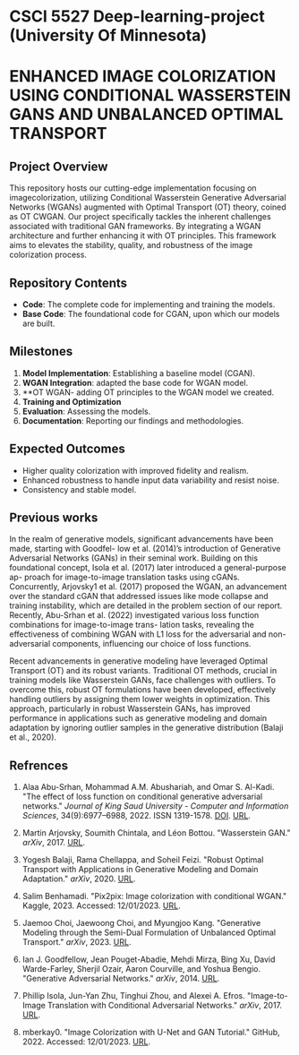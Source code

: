 # CSCI 5527 Deep-learning-project (University Of Minnesota)

# ENHANCED IMAGE COLORIZATION USING CONDITIONAL WASSERSTEIN GANS AND UNBALANCED OPTIMAL TRANSPORT

## Project Overview

This repository hosts our cutting-edge implementation focusing on imagecolorization, utilizing Conditional Wasserstein Generative Adversarial Networks (WGANs) augmented with Optimal Transport (OT) theory, coined as OT CWGAN. Our project specifically tackles the inherent challenges associated with traditional GAN frameworks. By integrating a WGAN architecture and further enhancing it with OT principles. This framework aims to elevates the stability, quality, and robustness of the image colorization process.


## Repository Contents
- **Code**: The complete code for implementing and training the models.
- **Base Code**: The foundational code for CGAN, upon which our models are built.



## Milestones

1. **Model Implementation**: Establishing a baseline model (CGAN).
2. **WGAN Integration**: adapted the base code for WGAN model.
3. **OT WGAN- adding OT principles to the WGAN model we created.
4. **Training and Optimization**
5. **Evaluation**: Assessing the models.
6. **Documentation**: Reporting our findings and methodologies.



## Expected Outcomes
- Higher quality colorization with improved fidelity and realism.
- Enhanced robustness to handle input data variability and resist noise.
- Consistency and stable model.


## Previous works

In the realm of generative models, significant advancements have been made, starting with Goodfel- low et al. (2014)’s introduction of Generative Adversarial Networks (GANs) in their seminal work. Building on this foundational concept, Isola et al. (2017) later introduced a general-purpose ap- proach for image-to-image translation tasks using cGANs. Concurrently, Arjovsky1 et al. (2017) proposed the WGAN, an advancement over the standard cGAN that addressed issues like mode collapse and training instability, which are detailed in the problem section of our report. Recently, Abu-Srhan et al. (2022) investigated various loss function combinations for image-to-image trans- lation tasks, revealing the effectiveness of combining WGAN with L1 loss for the adversarial and non-adversarial components, influencing our choice of loss functions.

Recent advancements in generative modeling have leveraged Optimal Transport (OT) and its robust variants. Traditional OT methods, crucial in training models like Wasserstein GANs, face challenges with outliers. To overcome this, robust OT formulations have been developed, effectively handling outliers by assigning them lower weights in optimization. This approach, particularly in robust Wasserstein GANs, has improved performance in applications such as generative modeling and domain adaptation by ignoring outlier samples in the generative distribution (Balaji et al., 2020).


## Refrences

1. Alaa Abu-Srhan, Mohammad A.M. Abushariah, and Omar S. Al-Kadi. "The effect of loss function on conditional generative adversarial networks." _Journal of King Saud University - Computer and Information Sciences_, 34(9):6977–6988, 2022. ISSN 1319-1578. [DOI](https://doi.org/10.1016/j.jksuci.2022.02.018). [URL](https://www.sciencedirect.com/science/article/pii/S1319157822000519).

2. Martin Arjovsky, Soumith Chintala, and Léon Bottou. "Wasserstein GAN." _arXiv_, 2017. [URL](https://arxiv.org/abs/1701.07875).

3. Yogesh Balaji, Rama Chellappa, and Soheil Feizi. "Robust Optimal Transport with Applications in Generative Modeling and Domain Adaptation." _arXiv_, 2020. [URL](https://arxiv.org/abs/2006.06520).

4. Salim Benhamadi. "Pix2pix: Image colorization with conditional WGAN." Kaggle, 2023. Accessed: 12/01/2023. [URL](https://www.kaggle.com/code/salimhammadi07/pix2pix-image-colorization-with-conditional-wgan/notebook).

5. Jaemoo Choi, Jaewoong Choi, and Myungjoo Kang. "Generative Modeling through the Semi-Dual Formulation of Unbalanced Optimal Transport." _arXiv_, 2023. [URL](https://arxiv.org/abs/2301.00000).

6. Ian J. Goodfellow, Jean Pouget-Abadie, Mehdi Mirza, Bing Xu, David Warde-Farley, Sherjil Ozair, Aaron Courville, and Yoshua Bengio. "Generative Adversarial Networks." _arXiv_, 2014. [URL](https://arxiv.org/abs/1406.2661).

7. Phillip Isola, Jun-Yan Zhu, Tinghui Zhou, and Alexei A. Efros. "Image-to-Image Translation with Conditional Adversarial Networks." _arXiv_, 2017. [URL](https://arxiv.org/abs/1611.07004).

8. mberkay0. "Image Colorization with U-Net and GAN Tutorial." GitHub, 2022. Accessed: 12/01/2023. [URL](https://github.com/mberkay0/image-colorization).





